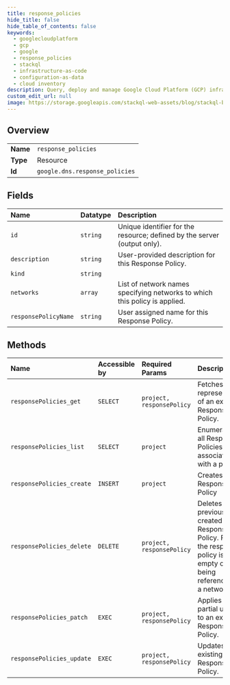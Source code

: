 ```yaml
---
title: response_policies
hide_title: false
hide_table_of_contents: false
keywords:
  - googlecloudplatform
  - gcp
  - google
  - response_policies
  - stackql
  - infrastructure-as-code
  - configuration-as-data
  - cloud inventory
description: Query, deploy and manage Google Cloud Platform (GCP) infrastructure and resources using SQL
custom_edit_url: null
image: https://storage.googleapis.com/stackql-web-assets/blog/stackql-blog-post-featured-image.png
---
```

  
    

## Overview
<table><tbody>
<tr><td><b>Name</b></td><td><code>response_policies</code></td></tr>
<tr><td><b>Type</b></td><td>Resource</td></tr>
<tr><td><b>Id</b></td><td><code>google.dns.response_policies</code></td></tr>
</tbody></table>

## Fields
| Name | Datatype | Description |
|:-----|:---------|:------------|
| `id` | `string` | Unique identifier for the resource; defined by the server (output only). |
| `description` | `string` | User-provided description for this Response Policy. |
| `kind` | `string` |  |
| `networks` | `array` | List of network names specifying networks to which this policy is applied. |
| `responsePolicyName` | `string` | User assigned name for this Response Policy. |
## Methods
| Name | Accessible by | Required Params | Description |
|:-----|:--------------|:----------------|:------------|
| `responsePolicies_get` | `SELECT` | `project, responsePolicy` | Fetches the representation of an existing Response Policy. |
| `responsePolicies_list` | `SELECT` | `project` | Enumerates all Response Policies associated with a project. |
| `responsePolicies_create` | `INSERT` | `project` | Creates a new Response Policy |
| `responsePolicies_delete` | `DELETE` | `project, responsePolicy` | Deletes a previously created Response Policy. Fails if the response policy is non-empty or still being referenced by a network. |
| `responsePolicies_patch` | `EXEC` | `project, responsePolicy` | Applies a partial update to an existing Response Policy. |
| `responsePolicies_update` | `EXEC` | `project, responsePolicy` | Updates an existing Response Policy. |
